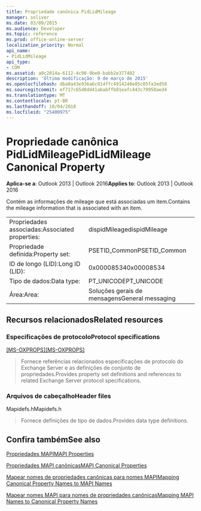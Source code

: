 ```yaml
---
title: Propriedade canônica PidLidMileage
manager: soliver
ms.date: 03/09/2015
ms.audience: Developer
ms.topic: reference
ms.prod: office-online-server
localization_priority: Normal
api_name:
- PidLidMileage
api_type:
- COM
ms.assetid: a0c2014a-6112-4c90-9be0-babb2e377402
description: 'Última modificação: 9 de março de 2015'
ms.openlocfilehash: dba0a43e936a6c814ffc4914240e85c05fa3ed58
ms.sourcegitcommit: ef717c65d8dd41ababffb01eafc443c79950aed4
ms.translationtype: MT
ms.contentlocale: pt-BR
ms.lasthandoff: 10/04/2018
ms.locfileid: "25400975"
---
```

# <a name="pidlidmileage-canonical-property"></a><span data-ttu-id="f6564-103">Propriedade canônica PidLidMileage</span><span class="sxs-lookup"><span data-stu-id="f6564-103">PidLidMileage Canonical Property</span></span>

  
  
<span data-ttu-id="f6564-104">**Aplica-se a**: Outlook 2013 | Outlook 2016</span><span class="sxs-lookup"><span data-stu-id="f6564-104">**Applies to**: Outlook 2013 | Outlook 2016</span></span> 
  
<span data-ttu-id="f6564-105">Contém as informações de mileage que está associadas um item.</span><span class="sxs-lookup"><span data-stu-id="f6564-105">Contains the mileage information that is associated with an item.</span></span>
  
|||
|:-----|:-----|
|<span data-ttu-id="f6564-106">Propriedades associadas:</span><span class="sxs-lookup"><span data-stu-id="f6564-106">Associated properties:</span></span>  <br/> |<span data-ttu-id="f6564-107">dispidMileage</span><span class="sxs-lookup"><span data-stu-id="f6564-107">dispidMileage</span></span>  <br/> |
|<span data-ttu-id="f6564-108">Propriedade definida:</span><span class="sxs-lookup"><span data-stu-id="f6564-108">Property set:</span></span>  <br/> |<span data-ttu-id="f6564-109">PSETID_Common</span><span class="sxs-lookup"><span data-stu-id="f6564-109">PSETID_Common</span></span>  <br/> |
|<span data-ttu-id="f6564-110">ID de longo (LID):</span><span class="sxs-lookup"><span data-stu-id="f6564-110">Long ID (LID):</span></span>  <br/> |<span data-ttu-id="f6564-111">0x00008534</span><span class="sxs-lookup"><span data-stu-id="f6564-111">0x00008534</span></span>  <br/> |
|<span data-ttu-id="f6564-112">Tipo de dados:</span><span class="sxs-lookup"><span data-stu-id="f6564-112">Data type:</span></span>  <br/> |<span data-ttu-id="f6564-113">PT_UNICODE</span><span class="sxs-lookup"><span data-stu-id="f6564-113">PT_UNICODE</span></span>  <br/> |
|<span data-ttu-id="f6564-114">Área:</span><span class="sxs-lookup"><span data-stu-id="f6564-114">Area:</span></span>  <br/> |<span data-ttu-id="f6564-115">Soluções gerais de mensagens</span><span class="sxs-lookup"><span data-stu-id="f6564-115">General messaging</span></span>  <br/> |
   
## <a name="related-resources"></a><span data-ttu-id="f6564-116">Recursos relacionados</span><span class="sxs-lookup"><span data-stu-id="f6564-116">Related resources</span></span>

### <a name="protocol-specifications"></a><span data-ttu-id="f6564-117">Especificações de protocolo</span><span class="sxs-lookup"><span data-stu-id="f6564-117">Protocol specifications</span></span>

<span data-ttu-id="f6564-118">[[MS-OXPROPS]](https://msdn.microsoft.com/library/f6ab1613-aefe-447d-a49c-18217230b148%28Office.15%29.aspx)</span><span class="sxs-lookup"><span data-stu-id="f6564-118">[[MS-OXPROPS]](https://msdn.microsoft.com/library/f6ab1613-aefe-447d-a49c-18217230b148%28Office.15%29.aspx)</span></span>
  
> <span data-ttu-id="f6564-119">Fornece referências relacionados especificações de protocolo do Exchange Server e as definições de conjunto de propriedades.</span><span class="sxs-lookup"><span data-stu-id="f6564-119">Provides property set definitions and references to related Exchange Server protocol specifications.</span></span>
    
### <a name="header-files"></a><span data-ttu-id="f6564-120">Arquivos de cabeçalho</span><span class="sxs-lookup"><span data-stu-id="f6564-120">Header files</span></span>

<span data-ttu-id="f6564-121">Mapidefs.h</span><span class="sxs-lookup"><span data-stu-id="f6564-121">Mapidefs.h</span></span>
  
> <span data-ttu-id="f6564-122">Fornece definições de tipo de dados.</span><span class="sxs-lookup"><span data-stu-id="f6564-122">Provides data type definitions.</span></span>
    
## <a name="see-also"></a><span data-ttu-id="f6564-123">Confira também</span><span class="sxs-lookup"><span data-stu-id="f6564-123">See also</span></span>



[<span data-ttu-id="f6564-124">Propriedades MAPI</span><span class="sxs-lookup"><span data-stu-id="f6564-124">MAPI Properties</span></span>](mapi-properties.md)
  
[<span data-ttu-id="f6564-125">Propriedades MAPI canônicas</span><span class="sxs-lookup"><span data-stu-id="f6564-125">MAPI Canonical Properties</span></span>](mapi-canonical-properties.md)
  
[<span data-ttu-id="f6564-126">Mapear nomes de propriedades canônicas para nomes MAPI</span><span class="sxs-lookup"><span data-stu-id="f6564-126">Mapping Canonical Property Names to MAPI Names</span></span>](mapping-canonical-property-names-to-mapi-names.md)
  
[<span data-ttu-id="f6564-127">Mapear nomes MAPI para nomes de propriedades canônicas</span><span class="sxs-lookup"><span data-stu-id="f6564-127">Mapping MAPI Names to Canonical Property Names</span></span>](mapping-mapi-names-to-canonical-property-names.md)

